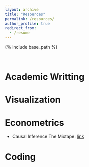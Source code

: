 ```yaml
---
layout: archive
title: "Resources"
permalink: /resources/
author_profile: true
redirect_from:
  - /resume
---
```


{% include base_path %}

<br>

Academic Writting
======
 
Visualization
====== 

Econometrics
======
 * Causal Inference The Mixtape: [link](https://mixtape.scunning.com/)


Coding
======










 
